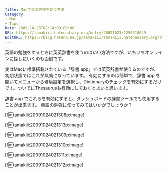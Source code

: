 ```yaml
---
Title: Macで英英辞書を使う方法
Category:
- Mac
- Tips
Date: 2009-10-23T02:14:09+09:00
URL: https://tamakiii.hatenadiary.org/entry/20091023/1256318049
EditURL: https://blog.hatena.ne.jp/tamakiii/tamakiii.hatenadiary.org/atom/entry/17680117127139082448
---
```


英語の勉強をするときに英英辞書を使うのはいい方法ですが、いちいちオンラインに探しにいくのも面倒です。

実はMacに標準搭載されている「辞書.app」では英英辞書が使えるのですが、初期状態ではこれが無効になっています。
有効にするのは簡単で、辞書.app を開いてメニューから環境設定を選択し、Dictionaryのチェックを有効にするだけです。ついでにThesaurusも有効にしておくとよいと思います。

辞書.app でこれらを有効にすると、ダッシュボードの辞書ツールでも使用することが出来ます。
英語の勉強に使ってみてはいかがでしょうか？


[f:id:tamakiii:20091024021308p:image]

[f:id:tamakiii:20091024021313p:image]

[f:id:tamakiii:20091024021309p:image]

[f:id:tamakiii:20091024021310p:image]

[f:id:tamakiii:20091024021311p:image]

[f:id:tamakiii:20091024021312p:image]
